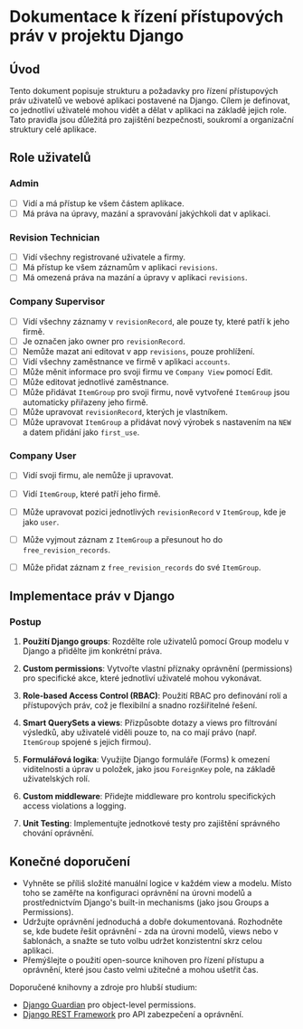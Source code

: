 # Dokumentace k řízení přístupových práv v projektu Django

## Úvod
Tento dokument popisuje strukturu a požadavky pro řízení přístupových práv uživatelů ve webové aplikaci postavené na Django. Cílem je definovat, co jednotliví uživatelé mohou vidět a dělat v aplikaci na základě jejich role. Tato pravidla jsou důležitá pro zajištění bezpečnosti, soukromí a organizační struktury celé aplikace.

## Role uživatelů

### Admin
- [ ] Vidí a má přístup ke všem částem aplikace.
- [ ] Má práva na úpravy, mazání a spravování jakýchkoli dat v aplikaci.

### Revision Technician
- [ ] Vidí všechny registrované uživatele a firmy.
- [ ] Má přístup ke všem záznamům v aplikaci `revisions`.
- [ ] Má omezená práva na mazání a úpravy v aplikaci `revisions`.

### Company Supervisor
- [ ] Vidí všechny záznamy v `revisionRecord`, ale pouze ty, které patří k jeho firmě.
- [ ] Je označen jako owner pro `revisionRecord`.
- [ ] Nemůže mazat ani editovat v app `revisions`, pouze prohlížení.
- [ ] Vidí všechny zaměstnance ve firmě v aplikaci `accounts`.
- [ ] Může měnit informace pro svoji firmu ve `Company View` pomocí Edit.
- [ ] Může editovat jednotlivé zaměstnance.
- [ ] Může přidávat `ItemGroup` pro svoji firmu, nově vytvořené `ItemGroup` jsou automaticky přiřazeny jeho firmě.
- [ ] Může upravovat `revisionRecord`, kterých je vlastníkem.
- [ ] Může upravovat `ItemGroup` a přidávat nový výrobek s nastavením na `NEW` a datem přidání jako `first_use`.

### Company User
- [ ] Vidí svoji firmu, ale nemůže ji upravovat.
- [ ] Vidí `ItemGroup`, které patří jeho firmě.
- [ ] Může upravovat pozici jednotlivých `revisionRecord` v `ItemGroup`, kde je jako `user`.
- [ ] Může vyjmout záznam z `ItemGroup` a přesunout ho do `free_revision_records`.
- [ ] Může přidat záznam z `free_revision_records` do své `ItemGroup`.


## Implementace práv v Django

### Postup
1. **Použití Django groups**: Rozdělte role uživatelů pomocí Group modelu v Django a přidělte jim konkrétní práva.
   
2. **Custom permissions**: Vytvořte vlastní příznaky oprávnění (permissions) pro specifické akce, které jednotliví uživatelé mohou vykonávat.

3. **Role-based Access Control (RBAC)**: Použití RBAC pro definování rolí a přístupových práv, což je flexibilní a snadno rozšiřitelné řešení.

4. **Smart QuerySets a views**: Přizpůsobte dotazy a views pro filtrování výsledků, aby uživatelé viděli pouze to, na co mají právo (např. `ItemGroup` spojené s jejich firmou).

5. **Formulářová logika**: Využijte Django formuláře (Forms) k omezení viditelnosti a úprav u položek, jako jsou `ForeignKey` pole, na základě uživatelských rolí.

6. **Custom middleware**: Přidejte middleware pro kontrolu specifických access violations a logging.

7. **Unit Testing**: Implementujte jednotkové testy pro zajištění správného chování oprávnění.

## Konečné doporučení
- Vyhněte se příliš složité manuální logice v každém view a modelu. Místo toho se zaměřte na konfiguraci oprávnění na úrovni modelů a prostřednictvím Django's built-in mechanisms (jako jsou Groups a Permissions).
- Udržujte oprávnění jednoduchá a dobře dokumentovaná. Rozhodněte se, kde budete řešit oprávnění - zda na úrovni modelů, views nebo v šablonách, a snažte se tuto volbu udržet konzistentní skrz celou aplikaci.
- Přemýšlejte o použití open-source knihoven pro řízení přístupu a oprávnění, které jsou často velmi užitečné a mohou ušetřit čas.

Doporučené knihovny a zdroje pro hlubší studium:
- [Django Guardian](https://django-guardian.readthedocs.io/en/stable/) pro object-level permissions.
- [Django REST Framework](https://www.django-rest-framework.org/) pro API zabezpečení a oprávnění.